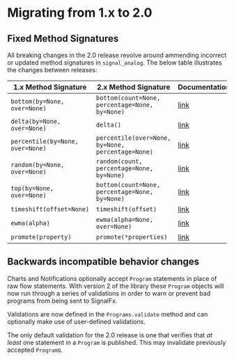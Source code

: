 # Migrating from 1.x to 2.0

## Fixed Method Signatures

All breaking changes in the 2.0 release revolve around ammending incorrect
or updated method signatures in `signal_analog`. The below table illustrates
the changes between releases:

| 1.x Method Signature | 2.x Method Signature | Documentation |
|-|-|-|
| `bottom(by=None, over=None)` | `bottom(count=None, percentage=None, by=None)` | [link](https://developers.signalfx.com/reference#bottom-method) |
| `delta(by=None, over=None)` | `delta()` | [link](https://developers.signalfx.com/reference#delta-method) |
| `percentile(by=None, over=None)` | `percentile(over=None, by=None, percentage=None)` | [link](https://developers.signalfx.com/reference#percentile-method) |
| `random(by=None, over=None)` | `random(count, percentage=None, by=None)` | [link](https://developers.signalfx.com/reference#random-method) |
| `top(by=None, over=None)` | `bottom(count=None, percentage=None, by=None)` | [link](https://developers.signalfx.com/reference#top-method) |
| `timeshift(offset=None)` | `timeshift(offset)` | [link](https://developers.signalfx.com/reference#timeshift-method) |
| `ewma(alpha)` | `ewma(alpha=None, over=None)` | [link](https://developers.signalfx.com/reference#ewma-method) |
| `promote(property)` | `promote(*properties)` | [link](https://developers.signalfx.com/reference#promote-method) |

## Backwards incompatible behavior changes

Charts and Notifications optionally accept `Program` statements in place of raw
flow statements. With version 2 of the library these `Program` objects will
now run through a series of validations in order to warn or prevent bad programs
from being sent to SignalFx.

Validations are now defined in the `Programs.validate` method and can
optionally make use of user-defined validations.

The only default validation for the 2.0 release is one that verifies that
_at least_ one statement in a `Program` is published. This may invalidate
previously accepted `Program`s.
